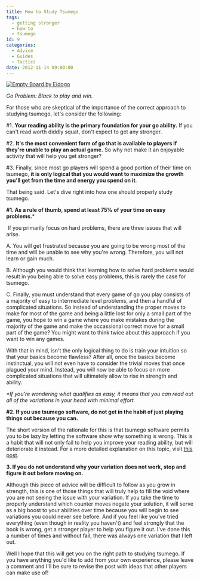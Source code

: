 ```yaml
---
title: How to Study Tsumego
tags:
  - getting stronger
  - how to
  - tsumego
id: 9
categories:
  - Advice
  - Guides
  - Tactics
date: 2012-11-14 09:00:00
---
```


[![Empty Board by Eidogo](http://www.bengozen.com/wp-content/uploads/2012/11/Blank-300x300.png "Empty Board")](http://www.bengozen.com/wp-content/uploads/2012/11/Blank.png)

_Go Problem: Black to play and win._

For those who are skeptical of the importance of the correct approach to studying tsumego, let's consider the following:

#1\. **Your reading ability is the primary foundation for your go ability.** If you can't read worth diddly squat, don't expect to get any stronger.

#2\. **It's the most convenient form of go that is available to players if they're unable to play an actual game.** So why not make it an enjoyable activity that will help you get stronger?

#3\. Finally, since most go players will spend a good portion of their time on tsumego, **it is only logical that you would want to maximize the growth you'll get from the time and energy you spend on it**.

That being said. Let's dive right into how one should properly study tsumego.

**#1\. As a rule of thumb, spend at least 75% of your time on easy problems.***

 If you primarily focus on hard problems, there are three issues that will arise.

A. You will get frustrated because you are going to be wrong most of the time and will be unable to see why you're wrong. Therefore, you will not learn or gain much.

B. Although you would think that learning how to solve hard problems would result in you being able to solve easy problems, this is rarely the case for tsumego.

C. Finally, you must understand that every game of go you play consists of a majority of easy to intermediate level problems, and then a handful of complicated situations. So instead of understanding the proper moves to make for most of the game and being a little lost for only a small part of the game, you hope to win a game where you make mistakes during the majority of the game and make the occassional correct move for a small part of the game? You might want to think twice about this approach if you want to win any games.

With that in mind, isn't the only logical thing to do is train your intuition so that your basics become flawless? After all, once the basics become instinctual, you will not even have to consider the trivial moves that once plagued your mind. Instead, you will now be able to focus on more complicated situations that will ultimately allow to rise in strength and ability.

_*If you're wondering what qualifies as easy, it means that you can read out all of the variations in your head with minimal effort._

**#2\. If you use tsumego software, do not get in the habit of just playing things out because you can.**

The short version of the rationale for this is that tsumego software permits you to be lazy by letting the software show why something is wrong. This is a habit that will not only fail to help you improve your reading ability, but will deteriorate it instead. For a more detailed explanation on this topic, visit [this post](http://www.bengozen.com/go-problems-books-vs-software/ "Tsumego: Books vs. Software").

**3\. If you do not understand why your variation does not work, stop and figure it out before moving on.**

Although this piece of advice will be difficult to follow as you grow in strength, this is one of those things that will truly help to fill the void where you are not seeing the issue with your variation. If you take the time to properly understand which counter moves negate your solution, it will serve as a big boost to your abilities over time because you will begin to see variations you could never see before. And if you feel like you've tried everything (even though in reality you haven't) and feel strongly that the book is wrong, get a stronger player to help you figure it out. I've done this a number of times and without fail, there was always one variation that I left out.

Well I hope that this will get you on the right path to studying tsumego. If you have anything you'd like to add from your own experience, please leave a comment and I'll be sure to revise the post with ideas that other players can make use of!

&nbsp;